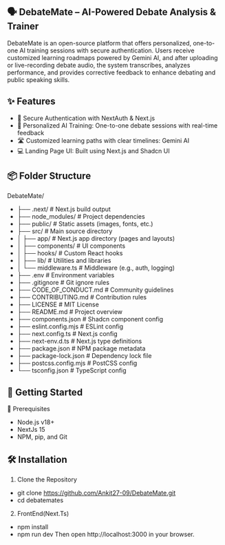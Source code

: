 ## 🗣 DebateMate – AI-Powered Debate Analysis & Trainer
DebateMate is an open-source platform that offers personalized, one-to-one AI training sessions with secure authentication. Users receive customized learning roadmaps powered by Gemini AI, and after uploading or live-recording debate audio, the system transcribes, analyzes performance, and provides corrective feedback to enhance debating and public speaking skills.

## ✨ Features
- 🔐 Secure Authentication with NextAuth & Next.js
- 🎯 Personalized AI Training: One-to-one debate sessions with real-time feedback
- 🛣 Customized learning paths with clear timelines: Gemini AI 
- 💻 Landing Page UI: Built using Next.js and Shadcn UI

## 📦 Folder Structure

DebateMate/
- ├── .next/                   # Next.js build output
- ├── node_modules/            # Project dependencies
- ├── public/                  # Static assets (images, fonts, etc.)
- ├── src/                     # Main source directory
- │   ├── app/                 # Next.js app directory (pages and layouts)
- │   ├── components/          # UI components
- │   ├── hooks/               # Custom React hooks
- │   ├── lib/                 # Utilities and libraries
- │   └── middleware.ts        # Middleware (e.g., auth, logging)
- ├── .env                     # Environment variables
- ├── .gitignore               # Git ignore rules
- ├── CODE_OF_CONDUCT.md       # Community guidelines
- ├── CONTRIBUTING.md          # Contribution rules
- ├── LICENSE                  # MIT License
- ├── README.md                # Project overview
- ├── components.json          # Shadcn component config
- ├── eslint.config.mjs        # ESLint config
- ├── next.config.ts           # Next.js config
- ├── next-env.d.ts            # Next.js type definitions
- ├── package.json             # NPM package metadata
- ├── package-lock.json        # Dependency lock file
- ├── postcss.config.mjs       # PostCSS config
- └── tsconfig.json            # TypeScript config

## 🚀 Getting Started
🧰 Prerequisites
* Node.js v18+
* NextJs 15
* NPM, pip, and Git

## 🛠️ Installation
1. Clone the Repository
- git clone https://github.com/Ankit27-09/DebateMate.git
- cd debatemates

2. FrontEnd(Next.Ts)
  - npm install
  - npm run dev
Then open http://localhost:3000 in your browser.
